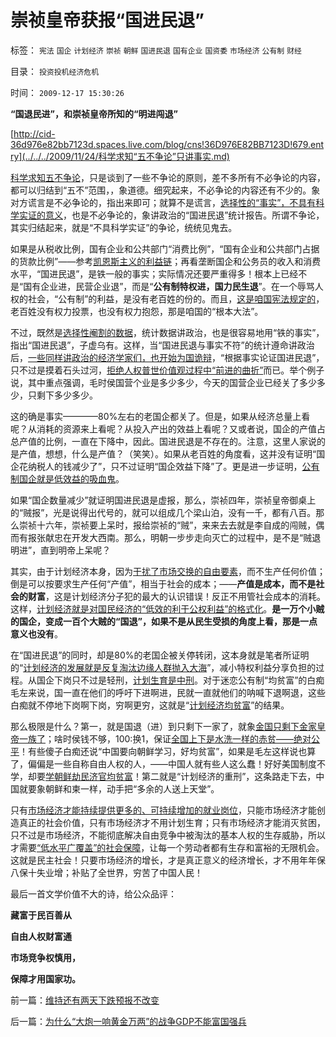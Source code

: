 # 崇祯皇帝获报“国进民退”

标签： `宪法` `国企` `计划经济` `崇祯` `朝鲜` `国进民退` `国有企业` `国资委` `市场经济` `公有制` `财经` 

目录： `投资投机经济危机`

时间： `2009-12-17 15:30:26`

**“国退民进”，和崇祯皇帝所知的“明进闯退”**

[http://cid-36d976e82bb7123d.spaces.live.com/blog/cns!36D976E82BB7123D!679.entry](../../../2009/11/24/科学求知“五不争论”只讲事实.md)

[科学求知五不争论](../../../2009/11/24/科学求知“五不争论”只讲事实.md)，只是谈到了一些不争论的原则，差不多所有不必争论的内容，都可以归结到“五不”范围，，象道德。细究起来，不必争论的内容还有不少的。象对方谎言是不必争论的，指出来即可；就算不是谎言，[选择性的“事实”，不具有科学实证的意义](../../../2009/4/4/期望，预期和选择性体验；有调查也没有发言权.md)，也是不必争论的，象讲政治的“国进民退”统计报告。所谓不争论，其实归结起来，就是“不具科学实证”的争论，统统见鬼去。

如果是从税收比例，国有企业和公共部门“消费比例”，“国有企业和公共部门占据的货款比例”——参考[凯恩斯主义的利益链](../../../2009/4/22/费雪教条之通货紧缩有害论背后的资产利益链.md)；再看垄断国企和公务员的收入和消费水平，“国进民退”，是铁一般的事实；实际情况还要严重得多！根本上已经不是“国有企业进，民营企业退”，而是“**公有制特权进，国力民生退**”。在一个辱骂人权的社会，“公有制”的利益，是没有老百姓的份的。而且，[这是咱国宪法规定的](../../../2009/12/16/统一思想的必要性.md)，老百姓没有权力投票，也没有权力抱怨，那是咱国的“根本大法”。

不过，既然是[选择性阉割的数据](../../../2009/10/17/主流经济学家的选择性阉割.md)，统计数据讲政治，也是很容易地用“铁的事实”，指出“国进民退”，子虚乌有。这样，当“国进民退与事实不符”的统计遵命讲政治后，[一些同样讲政治的经济学家们，也开始为国诡辩](../../../2009/5/5/假装无私！专业化打哑迷诡辩的中国式专家.md)，“根据事实论证国进民退”，只不过是摸着石头过河，[拒绝人权普世价值观过程中“前进的曲折”](../../../2009/7/11/接受人权普世的价值观利大于弊.md)而已。举个例子说，其中重点强调，毛时侯国营个业是多少多少，今天的国营企业已经关了多少多少，只剩下多少多少。

这的确是事实————80%左右的老国企都关了。但是，如果从经济总量上看呢？从消耗的资源来上看呢？从投入产出的效益上看呢？又或者说，国企的产值占总产值的比例，一直在下降中，因此。国进民退是不存在的。注意，这里人家说的是产值，想想，什么是产值？（笑笑）。如果从老百姓的角度看，这并没有证明“国企花纳税人的钱减少了”，只不过证明“国企效益下降”了。更是进一步证明，[公有制国企就是低效益的吸血鬼](../../../2009/8/8/国民福利缺失是因为国企是社会的负资产.md)。

如果“国企数量减少”就证明国进民退是虚报，那么，崇祯四年，崇祯皇帝御桌上的“贼报”，光是说得出代号的，就可以组成几个梁山泊，没有一千，都有八百。那么崇祯十六年，崇祯要上呆时，报给崇祯的“贼”，来来去去就是李自成的闯贼，偶而有报张献忠在开发大西南。那么，明朝一步步走向灭亡的过程中，是不是“贼退明进”，直到明帝上呆呢？

其实，由于计划经济本身，因为[干扰了市场交换的自由要素](../../../2009/11/22/交换创造价值和所谓的“平价购买力”.md)，而不生产任何价值；倒是可以按要求生产任何“产值”，相当于社会的成本；——**产值是成本，而不是社会的财富**，这是计划经济分子犯的最大的认识错误！反正不用管社会成本的消耗。这样，[计划经济就是对国民经济的“低效的利于公权利益”的格式化](../../../2009/11/22/计划生育和计划经济的本质.md)。**是一万个小贼的国企，变成一百个大贼的“国退”，如果不是从民生受损的角度上看，那是一点意义也没有**。

在“国进民退”的同时，却是80%的老国企被关停转闭，这本身就是笔者所证明的“[计划经济的发展就是反复淘汰边缘人群抛入大海](../../../2009/5/22/人力资源生产相对过剩的危机.md)”，减小特权利益分享负担的过程。从国企下岗只不过是轻刑，[计划生育是中刑](../../../2009/11/29/计划生育成了“最不坏”的选择.md)。对于迷恋公有制“均贫富”的白痴毛左来说，国一直在他们的呼吁下进啊进，民就一直就他们的呐喊下退啊退，这些白痴就不停地下岗啊下岗，穷啊更穷，这就是“[计划经济均贫富](../../../2009/9/16/公有制计划经济是造成贫富差距的原因.md)”的结果。

那么极限是什么？第一，就是国退（进）到只剩下一家了，就象[金国只剩下金家皇帝一族了](../../../2009/6/3/朝鲜是个天堂，衣食住行减肥死都免费.md)；啥时侯钱不够，100:换1，保证[全国上下是水洗一样的赤贫——绝对公平](../../../2009/8/26/水洗一般均贫富的天堂.md)！有些傻子白痴还说“中国要向朝鲜学习，好均贫富”，如果是毛左这样说也算了，偏偏是一些自称自由人权的人，——中国人就有些人这么蠢！好好美国制度不学，却要[学朝鲜劫民济官均贫富](../../../2009/10/13/两千年社稷延寿之九字真言.md)！第二就是“计划经济的重刑”，这条路走下去，中国就要象朝鲜和柬一样，动手把“多余的人送上天堂”。

只有[市场经济才能持续提供更多的、可持续增加的就业岗位](../../../2009/11/28/从工作福利消除贫富差距看公有制的低效率.md)，只能市场经济才能创造真正的社会价值，只有市场经济才不用计划生育；只有市场经济才能消灭贫困，只不过是市场经济，不能彻底解决自由竞争中被淘汰的基本人权的生存威胁，所以才需要[“低水平广覆盖”的社会保障](../../../2009/2/26/社会保障有三个原则一种义务.md)，让每一个劳动者都有生存和富裕的无限机会。这就是民主社会！只要市场经济的增长，才是真正意义的经济增长，才不用年年保八保十失业增；补贴了全世界，穷苦了中国人民！

最后一首文学价值不大的诗，给公众品评：

**藏富于民百善从**

**自由人权财富通**

**市场竞争权慎用，**

**保障才用国家功。**



前一篇：[维持还有两天下跌预报不改变](../../../2009/12/17/维持还有两天下跌预报不改变.md)

后一篇：[为什么“大炮一响黄金万两”的战争GDP不能富国强兵](../../../2009/12/18/为什么“大炮一响黄金万两”的战争GDP不能富国强兵.md)